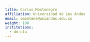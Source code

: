 ```yaml
---
title: Carlos Montenegro
affiliation: Universidad de Los Andes
email: cmontene@uniandes.edu.co
weight: 180
institutions:
  - dm-ula
---
```


